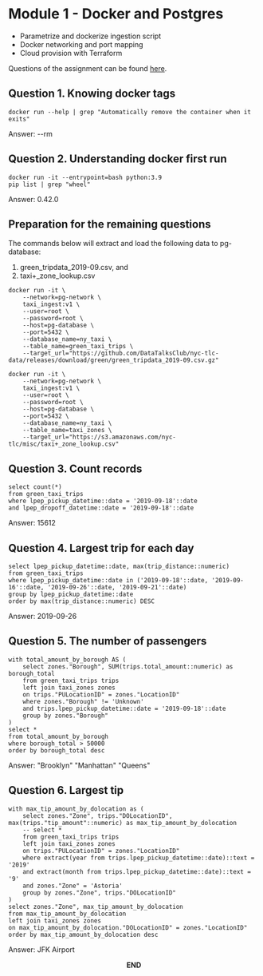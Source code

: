 # Module 1 - Docker and Postgres
- Parametrize and dockerize ingestion script
- Docker networking and port mapping
- Cloud provision with Terraform

Questions of the assignment can be found [here](https://github.com/fungss/data-engineering-zoomcamp-2024/blob/main/modules/module-1/homework.md).

## Question 1. Knowing docker tags
```
docker run --help | grep "Automatically remove the container when it exits"
```
Answer: --rm

## Question 2. Understanding docker first run
```
docker run -it --entrypoint=bash python:3.9
pip list | grep "wheel"
```
Answer: 0.42.0

## Preparation for the remaining questions
The commands below will extract and load the following data to pg-database:
1. green_tripdata_2019-09.csv, and
2. taxi+_zone_lookup.csv
```
docker run -it \
    --network=pg-network \
    taxi_ingest:v1 \
    --user=root \
    --password=root \
    --host=pg-database \
    --port=5432 \
    --database_name=ny_taxi \
    --table_name=green_taxi_trips \
    --target_url="https://github.com/DataTalksClub/nyc-tlc-data/releases/download/green/green_tripdata_2019-09.csv.gz"
```

```
docker run -it \
    --network=pg-network \
    taxi_ingest:v1 \
    --user=root \
    --password=root \
    --host=pg-database \
    --port=5432 \
    --database_name=ny_taxi \
    --table_name=taxi_zones \
    --target_url="https://s3.amazonaws.com/nyc-tlc/misc/taxi+_zone_lookup.csv"
```

## Question 3. Count records
```
select count(*)
from green_taxi_trips
where lpep_pickup_datetime::date = '2019-09-18'::date
and lpep_dropoff_datetime::date = '2019-09-18'::date
```
Answer: 15612

## Question 4. Largest trip for each day
```
select lpep_pickup_datetime::date, max(trip_distance::numeric)
from green_taxi_trips
where lpep_pickup_datetime::date in ('2019-09-18'::date, '2019-09-16'::date, '2019-09-26'::date, '2019-09-21'::date)
group by lpep_pickup_datetime::date
order by max(trip_distance::numeric) DESC
```
Answer: 2019-09-26

## Question 5. The number of passengers
```
with total_amount_by_borough AS (
	select zones."Borough", SUM(trips.total_amount::numeric) as borough_total
	from green_taxi_trips trips
	left join taxi_zones zones
	on trips."PULocationID" = zones."LocationID"
	where zones."Borough" != 'Unknown'
	and trips.lpep_pickup_datetime::date = '2019-09-18'::date
	group by zones."Borough"
)
select *
from total_amount_by_borough
where borough_total > 50000
order by borough_total desc
```
Answer: "Brooklyn" "Manhattan" "Queens"

## Question 6. Largest tip
```
with max_tip_amount_by_dolocation as (
	select zones."Zone", trips."DOLocationID", max(trips."tip_amount"::numeric) as max_tip_amount_by_dolocation
	-- select *
	from green_taxi_trips trips
	left join taxi_zones zones
	on trips."PULocationID" = zones."LocationID"
	where extract(year from trips.lpep_pickup_datetime::date)::text = '2019'
	and extract(month from trips.lpep_pickup_datetime::date)::text = '9'
	and zones."Zone" = 'Astoria'
	group by zones."Zone", trips."DOLocationID"
)
select zones."Zone", max_tip_amount_by_dolocation
from max_tip_amount_by_dolocation
left join taxi_zones zones
on max_tip_amount_by_dolocation."DOLocationID" = zones."LocationID"
order by max_tip_amount_by_dolocation desc
```
Answer: JFK Airport

**<center>END</center>**